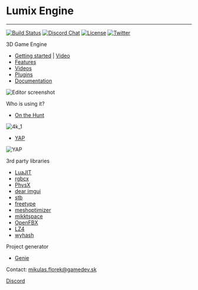 # Lumix Engine
---------

[![Build Status](https://github.com/nem0/lumixengine/workflows/build/badge.svg)](https://github.com/nem0/lumixengine/actions)
[![Discord Chat](https://img.shields.io/discord/480318777943392266.svg)](https://discord.gg/RgFybs6) 
[![License](http://img.shields.io/:license-mit-blue.svg)](http://doge.mit-license.org)
[![Twitter](https://img.shields.io/twitter/url/http/shields.io.svg?style=social)](https://twitter.com/mikulasflorek)

3D Game Engine

* [Getting started](https://github.com/nem0/LumixEngine/wiki/Getting-started) | [Video](https://www.youtube.com/watch?v=OjQKTA5ia2U)
* [Features](https://github.com/nem0/LumixEngine/wiki/Features)
* [Videos](https://www.youtube.com/channel/UCtjtIy0ldsq-9siM1Gm_rXg/videos)
* [Plugins](https://github.com/nem0/LumixEngine/wiki/available-plugins)
* [Documentation](https://github.com/nem0/LumixEngine/wiki/Documentation)

![Editor screenshot](https://raw.githubusercontent.com/wiki/nem0/LumixEngine/files/features/editor.jpg)

Who is using it?

* [On the Hunt](https://mikulasflorek.itch.io/on-the-hunt)

![4k_1](https://user-images.githubusercontent.com/153526/144655096-dd289dc3-c2a3-4a9d-a02c-0f55e87115aa.jpg)

* [YAP](https://mikulasflorek.itch.io/yap) 

![YAP](https://img.itch.zone/aW1nLzQ2NzExMjkucG5n/original/6nkV%2B%2B.png)

3rd party libraries

* [LuaJIT](https://github.com/LuaJIT/LuaJIT/)
* [rgbcx](https://github.com/richgel999/bc7enc/blob/master/rgbcx.h)
* [PhysX](https://developer.nvidia.com/physx-sdk)
* [dear imgui](https://github.com/ocornut/imgui)
* [stb](https://github.com/nothings/stb)
* [freetype](https://github.com/aseprite/freetype2)
* [meshoptimizer](https://github.com/zeux/meshoptimizer)
* [mikktspace](https://github.com/mmikk/MikkTSpace)
* [OpenFBX](https://github.com/nem0/OpenFBX/)
* [LZ4](https://github.com/lz4/lz4)
* [wyhash](https://github.com/wangyi-fudan/wyhash)

Project generator

* [Genie](https://github.com/bkaradzic/genie)

Contact: mikulas.florek@gamedev.sk

[Discord](https://discord.gg/RgFybs6)
